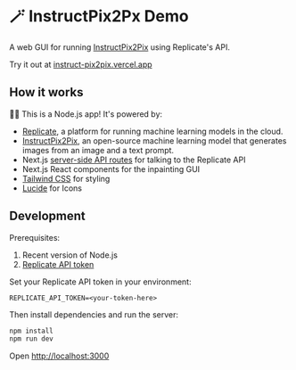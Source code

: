 # 🪄 InstructPix2Px Demo

A web GUI for running [InstructPix2Pix](https://replicate.com/stability-ai/instructpix2pix) using Replicate's API.

Try it out at [instruct-pix2pix.vercel.app](https://instruct-pix2pix.vercel.app)

## How it works

🐢🚀 This is a Node.js app! It's powered by:

- [Replicate](https://replicate.com/), a platform for running machine learning models in the cloud.
- [InstructPix2Pix](https://replicate.com/cjwbw/instruct-pix2pix-diffuser/api), an open-source machine learning model that generates images from an image and a text prompt.
- Next.js [server-side API routes](pages/api) for talking to the Replicate API
- Next.js React components for the inpainting GUI
- [Tailwind CSS](https://tailwindcss.com/) for styling
- [Lucide](https://lucide.dev/) for Icons

## Development

Prerequisites:

1. Recent version of Node.js
2. [Replicate API token](https://replicate.com/account)

Set your Replicate API token in your environment:

```
REPLICATE_API_TOKEN=<your-token-here>
```

Then install dependencies and run the server:

```sh
npm install
npm run dev
```

Open [http://localhost:3000](http://localhost:3000)
